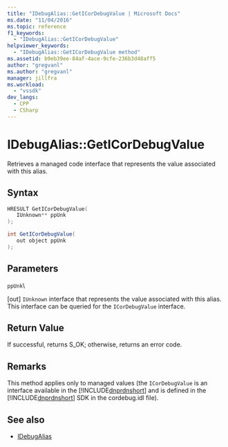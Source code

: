 ```yaml
---
title: "IDebugAlias::GetICorDebugValue | Microsoft Docs"
ms.date: "11/04/2016"
ms.topic: reference
f1_keywords:
  - "IDebugAlias::GetICorDebugValue"
helpviewer_keywords:
  - "IDebugAlias::GetICorDebugValue method"
ms.assetid: b9eb39ee-84af-4ace-9cfe-236b3d48aff5
author: "gregvanl"
ms.author: "gregvanl"
manager: jillfra
ms.workload:
  - "vssdk"
dev_langs:
  - CPP
  - CSharp
---
```

# IDebugAlias::GetICorDebugValue
Retrieves a managed code interface that represents the value associated with this alias.

## Syntax

```cpp
HRESULT GetICorDebugValue(
   IUnknown** ppUnk
);
```

```csharp
int GetICorDebugValue(
   out object ppUnk
);
```

## Parameters
 `ppUnk`\

 [out] `IUnknown` interface that represents the value associated with this alias. This interface can be queried for the `ICorDebugValue` interface.

## Return Value
 If successful, returns S_OK; otherwise, returns an error code.

## Remarks
 This method applies only to managed values (the `ICorDebugValue` is an interface available in the [!INCLUDE[dnprdnshort](../../../code-quality/includes/dnprdnshort_md.md)] and is defined in the [!INCLUDE[dnprdnshort](../../../code-quality/includes/dnprdnshort_md.md)] SDK in the cordebug.idl file).

## See also
- [IDebugAlias](../../../extensibility/debugger/reference/idebugalias.md)